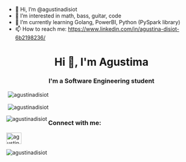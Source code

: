 - 👋 Hi, I’m @agustinadisiot
- 👀 I’m interested in math, bass, guitar, code
- 🌱 I’m currently learning Golang, PowerBI, Python (PySpark library)
- 📫 How to reach me: https://www.linkedin.com/in/agustina-disiot-6b2198236/

<!---
agustinadisiot/agustinadisiot is a ✨ special ✨ repository because its `README.md` (this file) appears on your GitHub profile.
You can click the Preview link to take a look at your changes.
--->

<h1 align="center">Hi 👋, I'm Agustima</h1>
<h3 align="center">I'm a Software Engineering student</h3>

<p>&nbsp;<img align="center" src="https://github-readme-stats.vercel.app/api?username=agustinadisiot&show_icons=true&locale=en&theme=synthwave" alt="agustinadisiot" /></p>

<p>&nbsp;<img align="center" src="https://github-readme-streak-stats.herokuapp.com/?user=agustinadisiot&theme=dracula" alt="agustinadisiot" /></p>

<p><img align="left" src="https://github-readme-stats-nine-blush.vercel.app/api/top-langs?username=agustinadisiot&show_icons=true&locale=en&layout=compact&theme=radical&langs_count=10" alt="agustinadisiot" /></p>

<h3 align="left">Connect with me:</h3>
<p align="left">
<a href="https://www.linkedin.com/in/agustina-disiot-6b2198236/" target="blank"><img align="center" src="https://raw.githubusercontent.com/rahuldkjain/github-profile-readme-generator/master/src/images/icons/Social/linked-in-alt.svg" alt="agustina-disiot" height="30" width="40" /></a>
</p>


<p align="left"> <img src="https://komarev.com/ghpvc/?username=agustinadisiot&label=Profile%20views&color=0e75b6&style=flat" alt="agustinadisiot" /> </p>
